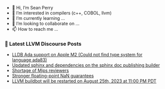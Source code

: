 - 👋 Hi, I’m Sean Perry
- 👀 I’m interested in compilers (c++, COBOL, llvm)
- 🌱 I’m currently learning ...
- 💞️ I’m looking to collaborate on ...
- 📫 How to reach me ...

<!---
s66perry/s66perry is a ✨ special ✨ repository because its `README.md` (this file) appears on your GitHub profile.
You can click the Preview link to take a look at your changes.
--->
### 📕 Latest LLVM Discourse Posts

<!-- DISCOURSE-LLVM:START -->
- [LLDB Ada support on Apple M2 &lpar;Could not find type system for language ada83&rpar;](https://discourse.llvm.org/t/lldb-ada-support-on-apple-m2-could-not-find-type-system-for-language-ada83/72725#post_16)
- [Updated sphinx and dependencies on the sphinx doc publishing builder](https://discourse.llvm.org/t/updated-sphinx-and-dependencies-on-the-sphinx-doc-publishing-builder/73047#post_1)
- [Shortage of Mips reviewers](https://discourse.llvm.org/t/shortage-of-mips-reviewers/72986#post_6)
- [Stronger floating-point NaN guarantees](https://discourse.llvm.org/t/stronger-floating-point-nan-guarantees/72165?page=4#post_65)
- [LLVM buildbot will be restarted on August 25th, 2023 at 11:00 PM PDT](https://discourse.llvm.org/t/llvm-buildbot-will-be-restarted-on-august-25th-2023-at-11-00-pm-pdt/73046#post_1)
<!-- DISCOURSE-LLVM:END -->

